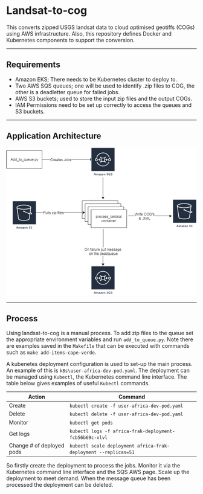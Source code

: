 # Landsat-to-cog
This converts zipped USGS landsat data to cloud optimised geotiffs (COGs)
 using AWS infrastructure.
Also, this repository defines Docker and Kubernetes components to support the conversion.

---
## Requirements
- Amazon EKS; There needs to be Kubernetes cluster to deploy to.
- Two AWS SQS queues; one will be used to identify .zip files to COG, the other is a deadletter queue for failed jobs.
- AWS S3 buckets; used to store the input zip files and the output COGs.
- IAM Permissions need to be set up correctly to access the queues and S3 buckets.

---
## Application Architecture
<!---
This image was created using https://www.draw.io/. Thanks for your help Tom.
-->

![application-architecture](img/orchestration-app.png)


---
## Process
Using landsat-to-cog is a manual process. To add zip files to the queue set the appropriate environment variables
  and run `add_to_queue.py`.
Note there are examples saved in the `Makefile` that can be executed with commands
such as `make add-items-cape-verde`.

A kubenetes deployment configuration is used to set-up the main process. An example of this is
 `k8s\user-africa-dev-pod.yaml`. The deployment can be managed using `Kubectl`, the
 Kubernetes command line interface. The table below gives examples of useful `Kubectl` commands.

<!---
https://www.tablesgenerator.com/markdown_tables#
-->

| Action                     | Command                                                         |
|----------------------------|-----------------------------------------------------------------|
| Create                     | `kubectl create -f user-africa-dev-pod.yaml`                    |
| Delete                     | `kubectl delete -f user-africa-dev-pod.yaml`                    |
| Monitor                    | `kubectl get pods`                                              |
| Get logs                   | `kubectl logs -f africa-frak-deployment-fcb56b69c-xlvl`         |
| Change # of  deployed pods | `kubectl scale deployment africa-frak-deployment --replicas=51` |

So firstly create the deployment to process the jobs.  Monitor it via the Kubernetes command line interface
and the SQS AWS page.
Scale up the deployment to meet demand. When the message queue has been processed the deployment can be deleted.
